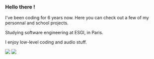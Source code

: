 ### Hello there !

I've been coding for 6 years now. Here you can check out a few of my personnal and school projects.

Studying software engineering at ESGI, in Paris.

I enjoy low-level coding and audio stuff.


![](https://wakatime.com/share/@vagahbond/21940caa-e773-4f93-83ae-133945684a05.png) 
![](https://wakatime.com/share/@vagahbond/6ecad297-f6ee-4456-a0ed-5e8c342550bb.svg)

<!--
**Vagahbond/Vagahbond** is a ✨ _special_ ✨ repository because its `README.md` (this file) appears on your GitHub profile.

Here are some ideas to get you started:

- 🔭 I’m currently working on ...
- 🌱 I’m currently learning ...
- 👯 I’m looking to collaborate on ...
- 🤔 I’m looking for help with ...
- 💬 Ask me about ...
- 📫 How to reach me: ...
- 😄 Pronouns: ...
- ⚡ Fun fact: ...
-->
